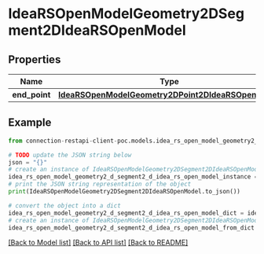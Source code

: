 # IdeaRSOpenModelGeometry2DSegment2DIdeaRSOpenModel


## Properties

Name | Type | Description | Notes
------------ | ------------- | ------------- | -------------
**end_point** | [**IdeaRSOpenModelGeometry2DPoint2DIdeaRSOpenModel**](IdeaRSOpenModelGeometry2DPoint2DIdeaRSOpenModel.md) |  | [optional] 

## Example

```python
from connection-restapi-client-poc.models.idea_rs_open_model_geometry2_d_segment2_d_idea_rs_open_model import IdeaRSOpenModelGeometry2DSegment2DIdeaRSOpenModel

# TODO update the JSON string below
json = "{}"
# create an instance of IdeaRSOpenModelGeometry2DSegment2DIdeaRSOpenModel from a JSON string
idea_rs_open_model_geometry2_d_segment2_d_idea_rs_open_model_instance = IdeaRSOpenModelGeometry2DSegment2DIdeaRSOpenModel.from_json(json)
# print the JSON string representation of the object
print(IdeaRSOpenModelGeometry2DSegment2DIdeaRSOpenModel.to_json())

# convert the object into a dict
idea_rs_open_model_geometry2_d_segment2_d_idea_rs_open_model_dict = idea_rs_open_model_geometry2_d_segment2_d_idea_rs_open_model_instance.to_dict()
# create an instance of IdeaRSOpenModelGeometry2DSegment2DIdeaRSOpenModel from a dict
idea_rs_open_model_geometry2_d_segment2_d_idea_rs_open_model_from_dict = IdeaRSOpenModelGeometry2DSegment2DIdeaRSOpenModel.from_dict(idea_rs_open_model_geometry2_d_segment2_d_idea_rs_open_model_dict)
```
[[Back to Model list]](../README.md#documentation-for-models) [[Back to API list]](../README.md#documentation-for-api-endpoints) [[Back to README]](../README.md)


